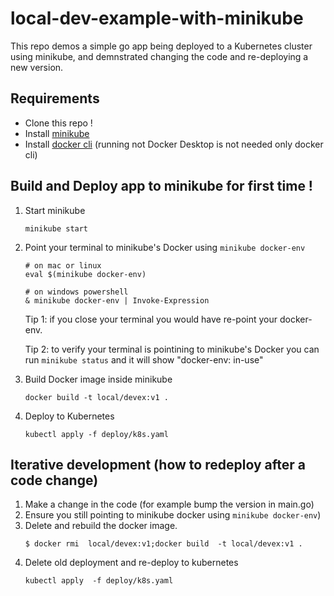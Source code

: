 # local-dev-example-with-minikube


This repo demos a simple go app being deployed to a Kubernetes cluster using minikube, and demnstrated changing the code and re-deploying a new version.


## Requirements
- Clone this repo !
- Install [minikube](https://minikube.sigs.k8s.io/docs/start/)
- Install [docker cli](https://minikube.sigs.k8s.io/docs/tutorials/docker_desktop_replacement/) (running not Docker Desktop is not needed only docker cli)



## Build and Deploy app to minikube for first time !

1. Start minikube
    ```console
    minikube start
    ```

2. Point your terminal to minikube's Docker using `minikube docker-env`
    ```console
    # on mac or linux
    eval $(minikube docker-env)
    ```

    ```console
    # on windows powershell
    & minikube docker-env | Invoke-Expression
    ```

    Tip 1: if you close your terminal you would have re-point your docker-env.

    Tip 2: to verify your terminal is pointining to minikube's Docker you can run `minikube status` and it will show "docker-env: in-use"

4. Build Docker image inside minikube

    ```console
    docker build -t local/devex:v1 . 
    ```
4. Deploy to Kubernetes
    ```console
    kubectl apply -f deploy/k8s.yaml 
    ```



## Iterative development (how to redeploy after a code change)

1. Make a change in the code (for example bump the version in main.go) 
2. Ensure you still pointing to minikube docker using `minikube docker-env`)
3. Delete and rebuild the docker image. 
    ```console
    $ docker rmi  local/devex:v1;docker build  -t local/devex:v1 .
    ```
4.  Delete old deployment and re-deploy to kubernetes
    ```console
    kubectl apply  -f deploy/k8s.yaml 
    ```